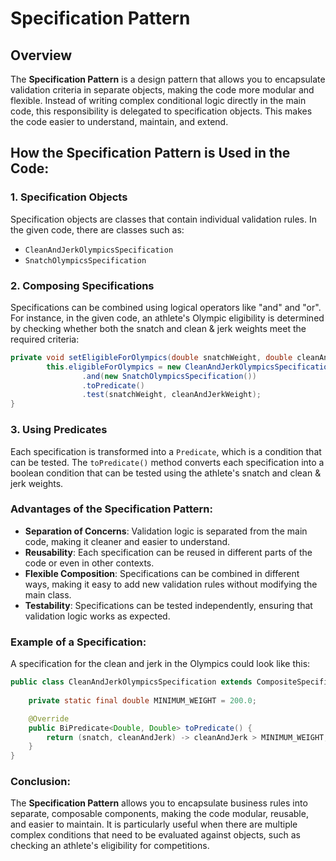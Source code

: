 
# Specification Pattern

## Overview

The **Specification Pattern** is a design pattern that allows you to encapsulate validation criteria in separate objects, making the code more modular and flexible. Instead of writing complex conditional logic directly in the main code, this responsibility is delegated to specification objects. This makes the code easier to understand, maintain, and extend.

## How the Specification Pattern is Used in the Code:

### 1. Specification Objects

Specification objects are classes that contain individual validation rules. In the given code, there are classes such as:

- `CleanAndJerkOlympicsSpecification`
- `SnatchOlympicsSpecification`

### 2. Composing Specifications

Specifications can be combined using logical operators like "and" and "or". For instance, in the given code, an athlete's Olympic eligibility is determined by checking whether both the snatch and clean & jerk weights meet the required criteria:

```java
private void setEligibleForOlympics(double snatchWeight, double cleanAndJerkWeight) {
        this.eligibleForOlympics = new CleanAndJerkOlympicsSpecification()
                .and(new SnatchOlympicsSpecification())
                .toPredicate()
                .test(snatchWeight, cleanAndJerkWeight);
}
```

### 3. Using Predicates

Each specification is transformed into a `Predicate`, which is a condition that can be tested. The `toPredicate()` method converts each specification into a boolean condition that can be tested using the athlete's snatch and clean & jerk weights.

### Advantages of the Specification Pattern:

- **Separation of Concerns**: Validation logic is separated from the main code, making it cleaner and easier to understand.
- **Reusability**: Each specification can be reused in different parts of the code or even in other contexts.
- **Flexible Composition**: Specifications can be combined in different ways, making it easy to add new validation rules without modifying the main class.
- **Testability**: Specifications can be tested independently, ensuring that validation logic works as expected.

### Example of a Specification:

A specification for the clean and jerk in the Olympics could look like this:

```java
public class CleanAndJerkOlympicsSpecification extends CompositeSpecification<Double> {
    
    private static final double MINIMUM_WEIGHT = 200.0;

    @Override
    public BiPredicate<Double, Double> toPredicate() {
        return (snatch, cleanAndJerk) -> cleanAndJerk > MINIMUM_WEIGHT;
    }
}

```

### Conclusion:

The **Specification Pattern** allows you to encapsulate business rules into separate, composable components, making the code modular, reusable, and easier to maintain. It is particularly useful when there are multiple complex conditions that need to be evaluated against objects, such as checking an athlete's eligibility for competitions.
